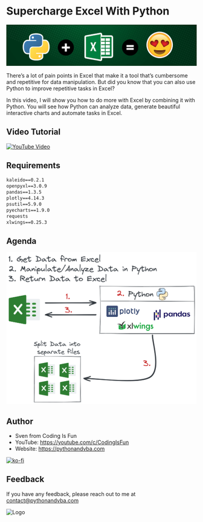 # Supercharge Excel With Python

![Header](https://github.com/Sven-Bo/supercharge-excel-workshop/raw/master/images/banner.png)

There’s a lot of pain points in Excel that make it a tool that’s cumbersome and repetitive for data manipulation. But did you know that you can also use Python to improve repetitive tasks in Excel?

In this video, I will show you how to do more with Excel by combining it with Python. You will see how Python can analyze data, generate beautiful interactive charts and automate tasks in Excel.

## Video Tutorial
[![YouTube Video](https://img.youtube.com/vi//Vmpop2WbdYw/0.jpg)](https://youtu.be//Vmpop2WbdYw)


## Requirements
```
kaleido==0.2.1
openpyxl==3.0.9
pandas==1.3.5
plotly==4.14.3
psutil==5.9.0
pyecharts==1.9.0
requests
xlwings==0.25.3
```

## Agenda
![Agenda](https://github.com/Sven-Bo/supercharge-excel-workshop/raw/master/images/agenda.png)


## Author

- Sven from Coding Is Fun
- YouTube: https://youtube.com/c/CodingIsFun
- Website: https://pythonandvba.com

[![ko-fi](https://ko-fi.com/img/githubbutton_sm.svg)](https://ko-fi.com/X7X47Q0EG)

## Feedback

If you have any feedback, please reach out to me at contact@pythonandvba.com


![Logo](https://content.screencast.com/users/jubbel3/folders/Snagit/media/c42ea34b-4057-4754-96b0-e8e05c866afb/08.18.2021-19.56.png)

